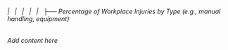 ###### |   |   |   |   |   ├── Percentage of Workplace Injuries by Type (e.g., manual handling, equipment)

*Add content here*